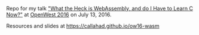 Repo for my talk ["What the Heck is WebAssembly, and do I Have to Learn C Now?"](https://joind.in/event/openwest-2016/what-the-heck-is-webassembly-and-do-i-have-to-learn-c-now) at [OpenWest 2016](http://openwest.org/) on July 13, 2016.

Resources and slides at https://callahad.github.io/ow16-wasm
